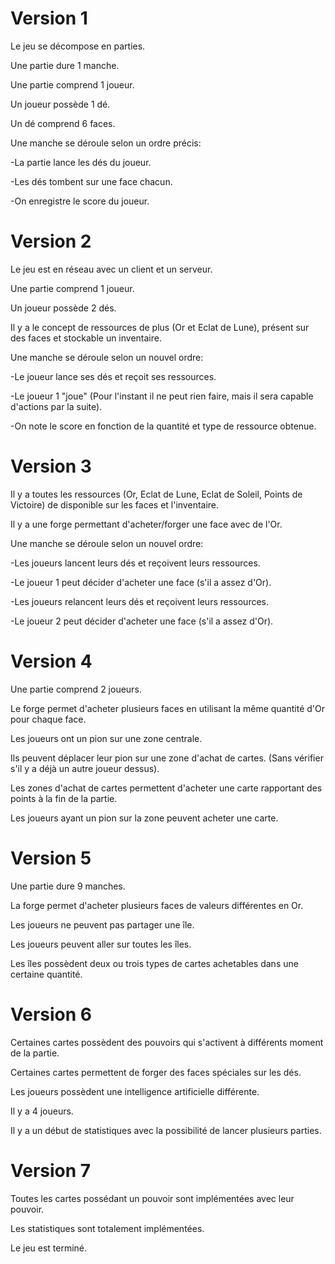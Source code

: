 # Version 1

Le jeu se décompose en parties.

Une partie dure 1 manche.

Une partie comprend 1 joueur.

Un joueur possède 1 dé.

Un dé comprend 6 faces.

Une manche se déroule selon un ordre précis: 

-La partie lance les dés du joueur.

-Les dés tombent sur une face chacun.

-On enregistre le score du joueur.

# Version 2

Le jeu est en réseau avec un client et un serveur.

Une partie comprend 1 joueur.

Un joueur possède 2 dés.

Il y a le concept de ressources de plus (Or et Eclat de Lune), présent sur des faces et stockable un inventaire.

Une manche se déroule selon un nouvel ordre:

-Le joueur lance ses dés et reçoit ses ressources.

-Le joueur 1 "joue" (Pour l'instant il ne peut rien faire, mais il sera capable d'actions par la suite).

-On note le score en fonction de la quantité et type de ressource obtenue.

# Version 3

Il y a toutes les ressources (Or, Eclat de Lune, Eclat de Soleil, Points de Victoire) de disponible sur les faces et l'inventaire.

Il y a une forge permettant d'acheter/forger une face avec de l'Or.

Une manche se déroule selon un nouvel ordre:

-Les joueurs lancent leurs dés et reçoivent leurs ressources.

-Le joueur 1 peut décider d'acheter une face (s'il a assez d'Or).

-Les joueurs relancent leurs dés et reçoivent leurs ressources.

-Le joueur 2 peut décider d'acheter une face (s'il a assez d'Or).

# Version 4

Une partie comprend 2 joueurs.

Le forge permet d'acheter plusieurs faces en utilisant la même quantité d'Or pour chaque face.

Les joueurs ont un pion sur une zone centrale.

Ils peuvent déplacer leur pion sur une zone d'achat de cartes. (Sans vérifier s'il y a déjà un autre joueur dessus).

Les zones d'achat de cartes permettent d'acheter une carte rapportant des points à la fin de la partie.

Les joueurs ayant un pion sur la zone peuvent acheter une carte.

# Version 5

Une partie dure 9 manches.

La forge permet d'acheter plusieurs faces de valeurs différentes en Or.

Les joueurs ne peuvent pas partager une île.

Les joueurs peuvent aller sur toutes les îles.

Les îles possèdent deux ou trois types de cartes achetables dans une certaine quantité.

# Version 6

Certaines cartes possèdent des pouvoirs qui s'activent à différents moment de la partie.

Certaines cartes permettent de forger des faces spéciales sur les dés.

Les joueurs possèdent une intelligence artificielle différente.

Il y a 4 joueurs.

Il y a un début de statistiques avec la possibilité de lancer plusieurs parties.

# Version 7

Toutes les cartes possédant un pouvoir sont implémentées avec leur pouvoir.

Les statistiques sont totalement implémentées.

Le jeu est terminé.